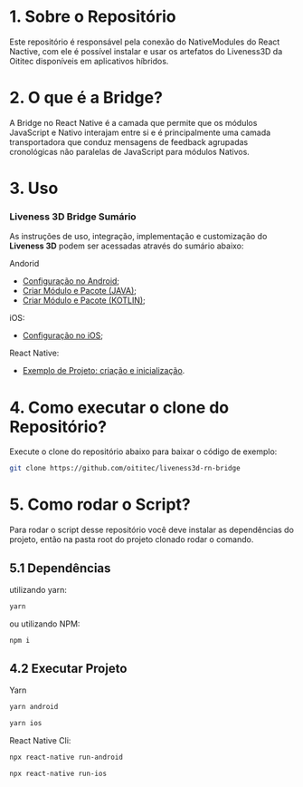 # 1. Sobre o Repositório

Este repositório é responsável pela conexão do NativeModules do React Nactive, com ele é possível instalar e usar os artefatos do Liveness3D da Oititec disponíveis em aplicativos híbridos.

# 2. O que é a Bridge?

A Bridge no React Native é a camada que permite que os módulos JavaScript e Nativo interajam entre si e é principalmente uma camada transportadora que conduz mensagens de feedback agrupadas cronológicas não paralelas de JavaScript para módulos Nativos.

# 3. Uso

### Liveness 3D Bridge Sumário

As instruções de uso, integração, implementação e customização do **Liveness 3D** podem ser acessadas através do sumário abaixo:

Andorid

- [Configuração no Android](Documentation/androidCONFIGURATION.md);
- [Criar Módulo e Pacote (JAVA)](Documentation/moduleandPackageJAVA.md);
- [Criar Módulo e Pacote (KOTLIN)](Documentation/moduleandPackageKOTLIN.md);

iOS:

- [Configuração no iOS](Documentation/iosCONFIGURATION.md);

React Native:

- [Exemplo de Projeto: criação e inicialização](https://github.com/oititec/liveness3d-sample).

# 4. Como executar o clone do Repositório?

Execute o clone do repositório abaixo para baixar o código de exemplo:

```sh
git clone https://github.com/oititec/liveness3d-rn-bridge
```

# 5. Como rodar o Script?

Para rodar o script desse repositório você deve instalar as dependências do projeto, então na pasta root do projeto clonado rodar o comando.

## 5.1 Dependências

utilizando yarn:

```sh
yarn
```

ou utilizando NPM:

```sh
npm i
```

## 4.2 Executar Projeto

Yarn

```sh
yarn android
```

```sh
yarn ios
```

React Native Cli:

```sh
npx react-native run-android
```

```sh
npx react-native run-ios
```
